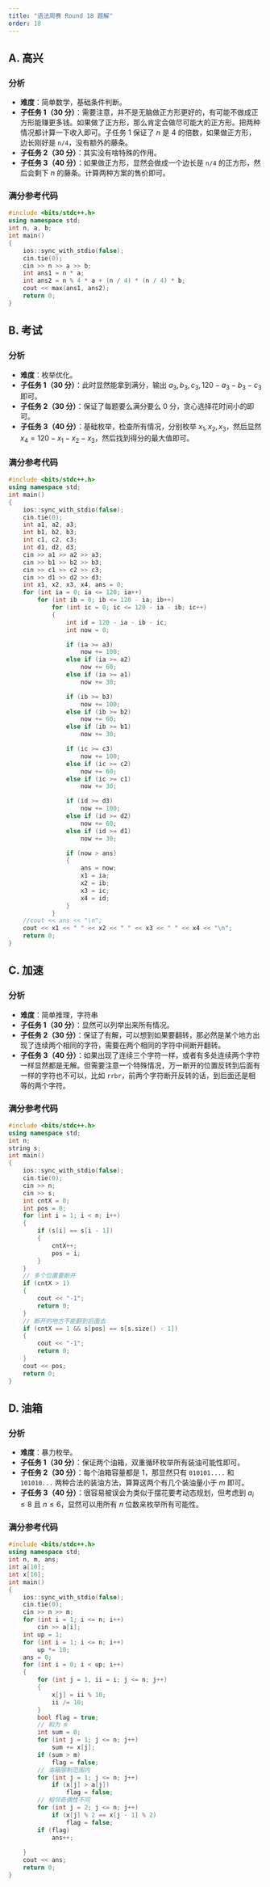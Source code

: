 ```yaml
---
title: "语法周赛 Round 18 题解"
order: 18
---
```


## A. 高兴

### 分析

- **难度**：简单数学，基础条件判断。
- **子任务 1（30 分）**：需要注意，并不是无脑做正方形更好的，有可能不做成正方形能赚更多钱。如果做了正方形，那么肯定会做尽可能大的正方形。把两种情况都计算一下收入即可。子任务 1 保证了 $n$ 是 $4$ 的倍数，如果做正方形，边长刚好是 `n/4`，没有额外的藤条。
- **子任务 2（30 分）**：其实没有啥特殊的作用。
- **子任务 3（40 分）**：如果做正方形，显然会做成一个边长是 `n/4` 的正方形，然后会剩下 $n%4$ 的藤条。计算两种方案的售价即可。

### 满分参考代码

```cpp
#include <bits/stdc++.h>
using namespace std;
int n, a, b;
int main()
{
    ios::sync_with_stdio(false);
    cin.tie(0);
    cin >> n >> a >> b;
    int ans1 = n * a;
    int ans2 = n % 4 * a + (n / 4) * (n / 4) * b;
    cout << max(ans1, ans2);
    return 0;
}
```

## B. 考试

### 分析

- **难度**：枚举优化。
- **子任务 1（30 分）**：此时显然能拿到满分，输出 $a_3,b_3,c_3,120-a_3-b_3-c_3$ 即可。
- **子任务 2（30 分）**：保证了每题要么满分要么 $0$ 分，贪心选择花时间小的即可。
- **子任务 3（40 分）**：基础枚举，检查所有情况，分别枚举 $x_1,x_2,x_3$，然后显然 $x_4=120-x_1-x_2-x_3$，然后找到得分的最大值即可。

### 满分参考代码

```cpp
#include <bits/stdc++.h>
using namespace std;
int main()
{
    ios::sync_with_stdio(false);
    cin.tie(0);
    int a1, a2, a3;
    int b1, b2, b3;
    int c1, c2, c3;
    int d1, d2, d3;
    cin >> a1 >> a2 >> a3;
    cin >> b1 >> b2 >> b3;
    cin >> c1 >> c2 >> c3;
    cin >> d1 >> d2 >> d3;
    int x1, x2, x3, x4, ans = 0;
    for (int ia = 0; ia <= 120; ia++)
        for (int ib = 0; ib <= 120 - ia; ib++)
            for (int ic = 0; ic <= 120 - ia - ib; ic++)
            {
                int id = 120 - ia - ib - ic;
                int now = 0;

                if (ia >= a3)
                    now += 100;
                else if (ia >= a2)
                    now += 60;
                else if (ia >= a1)
                    now += 30;

                if (ib >= b3)
                    now += 100;
                else if (ib >= b2)
                    now += 60;
                else if (ib >= b1)
                    now += 30;

                if (ic >= c3)
                    now += 100;
                else if (ic >= c2)
                    now += 60;
                else if (ic >= c1)
                    now += 30;

                if (id >= d3)
                    now += 100;
                else if (id >= d2)
                    now += 60;
                else if (id >= d1)
                    now += 30;

                if (now > ans)
                {
                    ans = now;
                    x1 = ia;
                    x2 = ib;
                    x3 = ic;
                    x4 = id;
                }
            }
    //cout << ans << "\n";
    cout << x1 << " " << x2 << " " << x3 << " " << x4 << "\n";
    return 0;
}
```

## C. 加速

### 分析

- **难度**：简单推理，字符串
- **子任务 1（30 分）**：显然可以列举出来所有情况。
- **子任务 2（30 分）**：保证了有解，可以想到如果要翻转，那必然是某个地方出现了连续两个相同的字符，需要在两个相同的字符中间断开翻转。
- **子任务 3（40 分）**：如果出现了连续三个字符一样，或者有多处连续两个字符一样显然都是无解。但需要注意一个特殊情况，万一断开的位置反转到后面有一样的字符也不可以，比如 `rrbr`，前两个字符断开反转的话，到后面还是相等的两个字符。

### 满分参考代码

```cpp
#include <bits/stdc++.h>
using namespace std;
int n;
string s;
int main()
{
    ios::sync_with_stdio(false);
    cin.tie(0);
    cin >> n;
    cin >> s;
    int cntX = 0;
    int pos = 0;
    for (int i = 1; i < n; i++)
    {
        if (s[i] == s[i - 1])
        {
            cntX++;
            pos = i;
        }
    }
    // 多个位置要断开
    if (cntX > 1)
    {
        cout << "-1";
        return 0;
    }
    // 断开的地方不能翻到后面去
    if (cntX == 1 && s[pos] == s[s.size() - 1])
    {
        cout << "-1";
        return 0;
    }
    cout << pos;
    return 0;
}
```


## D. 油箱

### 分析

- **难度**：暴力枚举。
- **子任务 1（30 分）**：保证两个油箱，双重循环枚举所有装油可能性即可。
- **子任务 2（30 分）**：每个油箱容量都是 $1$，那显然只有 `010101....` 和 `101010...` 两种合法的装油方法，算算这两个有几个装油量小于 $m$ 即可。
- **子任务 3（40 分）**：很容易被误会为类似于摆花要考动态规划，但考虑到 $a_i\le 8$ 且 $n\le 6$，显然可以用所有 $n$ 位数来枚举所有可能性。

### 满分参考代码

```cpp
#include <bits/stdc++.h>
using namespace std;
int n, m, ans;
int a[10];
int x[10];
int main()
{
    ios::sync_with_stdio(false);
    cin.tie(0);
    cin >> n >> m;
    for (int i = 1; i <= n; i++)
        cin >> a[i];
    int up = 1;
    for (int i = 1; i <= n; i++)
        up *= 10;
    ans = 0;
    for (int i = 0; i < up; i++)
    {
        for (int j = 1, ii = i; j <= n; j++)
        {
            x[j] = ii % 10;
            ii /= 10;
        }
        bool flag = true;
        // 和为 m
        int sum = 0;
        for (int j = 1; j <= n; j++)
            sum += x[j];
        if (sum > m)
            flag = false;
        // 油箱限制范围内
        for (int j = 1; j <= n; j++)
            if (x[j] > a[j])
                flag = false;
        // 相邻奇偶性不同
        for (int j = 2; j <= n; j++)
            if (x[j] % 2 == x[j - 1] % 2)
                flag = false;
        if (flag)
            ans++;
           
    }
    cout << ans;
    return 0;
}
```